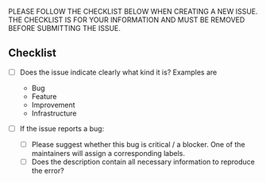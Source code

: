 PLEASE FOLLOW THE CHECKLIST BELOW WHEN CREATING A NEW ISSUE. THE CHECKLIST IS
FOR YOUR INFORMATION AND MUST BE REMOVED BEFORE SUBMITTING THE ISSUE.

## Checklist

- [ ] Does the issue indicate clearly what kind it is? Examples are

    - Bug
    - Feature
    - Improvement
    - Infrastructure

- [ ] If the issue reports a bug:

    - [ ] Please suggest whether this bug is critical / a blocker. One of the 
          maintainers will assign a corresponding labels.
    - [ ] Does the description contain all necessary information to reproduce
          the error?